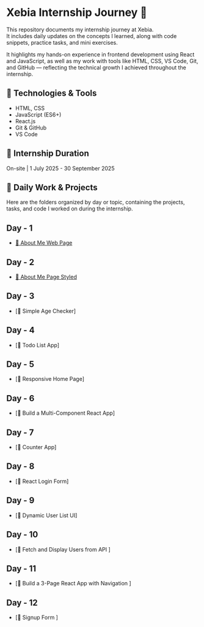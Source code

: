 
# Xebia Internship Journey 🚀

This repository documents my internship journey at Xebia.  
It includes daily updates on the concepts I learned, along with code snippets, practice tasks, and mini exercises.

It highlights my hands-on experience in frontend development using React and JavaScript, as well as my work with tools like HTML, CSS, VS Code, Git, and GitHub — reflecting the technical growth I achieved throughout the internship.


## 🔧 Technologies & Tools
- HTML, CSS
- JavaScript (ES6+)
- React.js
- Git & GitHub
- VS Code

## 📅 Internship Duration
On-site  | 1 July 2025 - 30 September 2025 

## 📁 Daily Work & Projects

Here are the folders organized by day or topic, containing the projects, tasks, and code I worked on during the internship.
## Day - 1
- [📘 About Me Web Page](./day1-about-me/)

## Day - 2 

- [📘 About Me Page Styled](./day2-about-me-styled/)

## Day - 3

- [📘 Simple Age Checker]

## Day - 4

- [📘 Todo List App]

## Day - 5

- [📘 Responsive Home Page]

## Day - 6

- [📘 Build a Multi-Component React App]

## Day - 7

- [📘 Counter App]

## Day - 8

- [📘 React Login Form]

## Day - 9

- [📘 Dynamic User List UI]

## Day - 10

- [📘 Fetch and Display Users from API ]

## Day - 11

- [📘 Build a 3-Page React App with Navigation ]

## Day - 12

- [📘 Signup Form ]
















 




